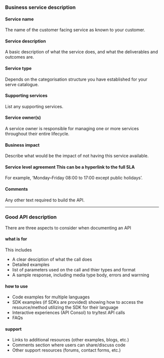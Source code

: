   
  
  ### Business service description 
  
  #### Service name   
  
  The name of the customer facing service as known to your customer.

  #### Service description   
  
  A basic description of what the service does, and what the deliverables and outcomes are.

  #### Service type   
  
  Depends on the categorisation structure you have established for your serve catalogue.

  #### Supporting services   
  
  List any supporting services.
                        
                        
  #### Service owner(s)  
                     
  A service owner is responsible for managing one or more services throughout their entire lifecycle.

  #### Business impact   
  
  Describe what would be the impact of not having this service available.
                    

  #### Service level agreement   This can be a hyperlink to the full SLA
                            
   For example, ‘Monday–Friday 08:00 to 17:00 except public holidays’.
                           
  #### Comments
  
  Any other text required to build the API.
  
  
  ---
  
  ### Good API description
  
 There are three aspects to consider when documenting an API
 
 #### what is for
 
 This includes 
 
 - A clear desciption of what the call does
 - Detailed examples
 - list of parameters used on the call and thier types and format
 - A sample response, including media type body, errors and warrning
 
#### how to use 

 - Code examples for multiple languages
 - SDK examples (if SDKs are provided) showing how to access the resource/method utilizing the SDK for their language
 - Interactive experiences (API Consol) to try/test API calls 
 - FAQs
 
 #### support
 
 - Links to additional resources (other examples, blogs, etc.)
 - Comments section where users can share/discuss code
 - Other support resources (forums, contact forms, etc.)

